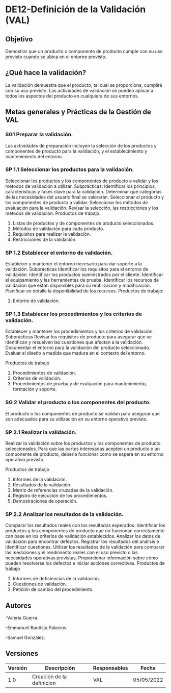 # DE12-Definición de la Validación (VAL)

## Objetivo

Demostrar que un producto o componente de producto cumple con su uso previsto cuando se ubica en el entorno previsto.

## ¿Qué hace la validación?

La validación demuestra que el producto, tal cual se proporciona, cumplirá con su uso previsto.
Las actividades de validación se pueden aplicar a todos los aspectos del producto en cualquiera de sus entornos.

## Metas generales y Prácticas de la Gestión de VAL

### SG1 Preparar la validación.

Las actividades de preparación incluyen la selección de los productos y componentes de producto para la validación, y el establecimiento y mantenimiento del entorno.

### SP 1.1 Seleccionar los productos para la validación.
Seleccionar los productos y los componentes de producto a validar y los métodos de validación a utilizar.
		Subprácticas:
Identificar los principios, características y fases clave para la validación.
Determinar qué categorías de las necesidades del usuario final se valorarán.
Seleccionar el producto y los componentes de producto a validar.
Seleccionar los métodos de evaluación para la validación.
Revisar la selección, las restricciones y los métodos de validación.
Productos de trabajo:
1. Listas de productos y de componentes de producto seleccionados.
2. Métodos de validación para cada producto.
3. Requisitos para realizar la validación.
4. Restricciones de la validación.

### SP 1.2 Establecer el entorno de validación.
Establecer y mantener el entorno necesario para dar soporte a la validación.
Subprácticas
Identificar los requisitos para el entorno de validación.
Identificar los productos suministrados por el cliente.
Identificar el equipamiento y las herramientas de prueba.
Identificar los recursos de validación que están disponibles para su reutilización y modificación.
Planificar en detalle la disponibilidad de los recursos.
Productos de trabajo:
1. Entorno de validación.

### SP 1.3 Establecer los procedimientos y los criterios de validación.
Establecer y mantener los procedimientos y los criterios de validación.
Subprácticas
  Revisar los requisitos de producto para asegurar que se identifican y resuelven las cuestiones que afectan a la validación.
  Documentar el entorno para la validación del producto seleccionado.
  Evaluar el diseño a medida que madura en el contexto del entorno.

Productos de trabajo
1. Procedimientos de validación.
2. Criterios de validación.
3. Procedimientos de prueba y de evaluación para mantenimiento,
formación y soporte.

### SG 2 Validar el producto o los componentes del producto.
El producto o los componentes de producto se validan para asegurar que son
adecuados para su utilización en su entorno operativo previsto.

### SP 2.1 Realizar la validación.
Realizar la validación sobre los productos y los componentes de producto
seleccionados.
Para que las partes interesadas acepten un producto o un componente de producto, debería funcionar como se espera en su entorno operativo previsto.

Productos de trabajo
1. Informes de la validación.
2. Resultados de la validación.
3. Matriz de referencias cruzadas de la validación.
4. Registro de ejecución de los procedimientos.
5. Demostraciones de operación.

### SP 2.2 Analizar los resultados de la validación.
Comparar los resultados reales con los resultados esperados.
Identificar los productos y los componentes de producto que no funcionan correctamente con base en los criterios de validación establecidos.
Analizar los datos de validación para encontrar defectos.
Registrar los resultados del análisis e identificar cuestiones.
Utilizar los resultados de la validación para comparar las mediciones y el rendimiento reales con el uso previsto o las necesidades operativas previstas.
Proporcionar información sobre cómo pueden resolverse los defectos e iniciar acciones correctivas.
Productos de trabajo
1. Informes de deficiencias de la validación.
2. Cuestiones de validación.
3. Petición de cambio del procedimiento.

## Autores

-Valeria Guerra.

-Emmanuel Bautista Palacios.

-Samuel González.

## Versiones

| Versión | Descripción                  | Responsables   | Fecha      |
| ------- | ---------------------------- | -------------- | ---------- |
| 1.0     | Creación de la definicion    | VAL            | 05/05/2022 |

